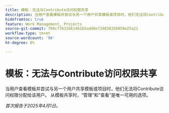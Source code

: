 ```yaml
---
title: 模板：无法与Contribute访问权限共享
description: 当用户查看模板并尝试与另一个用户共享模板或项目时，他们无法将Contribute访问权限分配给该用户。 从模板共享时，“管理”和“查看”是唯一可用的选项。
hidefromtoc: true
feature: Work Management, Projects
source-git-commit: 769cf7631661402b5add6e719838358859e25a21
workflow-type: tm+mt
source-wordcount: '96'
ht-degree: 0%

---
```



# 模板：无法与Contribute访问权限共享

当用户查看模板并尝试与另一个用户共享模板或项目时，他们无法将Contribute访问权限分配给该用户。 从模板共享时，“管理”和“查看”是唯一可用的选项。

_首次报告于2025年4月1日。_
